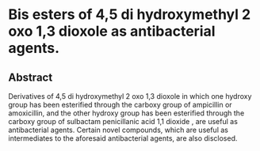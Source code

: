 # Bis esters of 4,5 di hydroxymethyl 2 oxo 1,3 dioxole as antibacterial agents.

## Abstract
Derivatives of 4,5 di hydroxymethyl 2 oxo 1,3 dioxole in which one hydroxy group has been esterified through the carboxy group of ampicillin or amoxicillin, and the other hydroxy group has been esterified through the carboxy group of sulbactam penicillanic acid 1,1 dioxide , are useful as antibacterial agents. Certain novel compounds, which are useful as intermediates to the aforesaid antibacterial agents, are also disclosed.